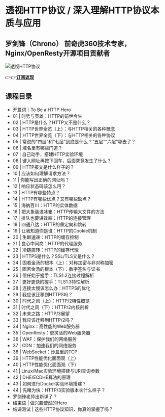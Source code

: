 透视HTTP协议 / 深入理解HTTP协议本质与应用
==========================

罗剑锋（Chrono） **前奇虎360技术专家，Nginx/OpenResty开源项目贡献者**
-------------------------------------------------

![透视HTTP协议](https://www.geekgay.com/storage/geek/geek_672906cbff5bede5317990b8e41ef930.jpg)  
  
👉👉[**订阅返现**](https://time.geekbang.org/column/intro/100029001?code=jRcf-P-R8YEFFhofHrckGF7Ny8Y6BctD3-VzgJprNU8%3D "透视HTTP协议")  
  
课程目录
----

  
  
- 开篇词｜To Be a HTTP Hero
- 01 | 时势与英雄：HTTP的前世今生
- 02 | HTTP是什么？HTTP又不是什么？
- 03 | HTTP世界全览（上）：与HTTP相关的各种概念
- 04 | HTTP世界全览（下）：与HTTP相关的各种协议
- 05 | 常说的“四层”和“七层”到底是什么？“五层”“六层”哪去了？
- 06 | 域名里有哪些门道？
- 07 | 自己动手，搭建HTTP实验环境
- 08 | 键入网址再按下回车，后面究竟发生了什么？
- 09 | HTTP报文是什么样子的？
- 10 | 应该如何理解请求方法？
- 11 | 你能写出正确的网址吗？
- 12 | 响应状态码该怎么用？
- 13 | HTTP有哪些特点？
- 14 | HTTP有哪些优点？又有哪些缺点？
- 15 | 海纳百川：HTTP的实体数据
- 16 | 把大象装进冰箱：HTTP传输大文件的方法
- 17 | 排队也要讲效率：HTTP的连接管理
- 18 | 四通八达：HTTP的重定向和跳转
- 19 | 让我知道你是谁：HTTP的Cookie机制
- 20 | 生鲜速递：HTTP的缓存控制
- 21 | 良心中间商：HTTP的代理服务
- 22 | 冷链周转：HTTP的缓存代理
- 23 | HTTPS是什么？SSL/TLS又是什么？
- 24 | 固若金汤的根本（上）：对称加密与非对称加密
- 25 | 固若金汤的根本（下）：数字签名与证书
- 26 | 信任始于握手：TLS1.2连接过程解析
- 27 | 更好更快的握手：TLS1.3特性解析
- 28 | 连接太慢该怎么办：HTTPS的优化
- 29 | 我应该迁移到HTTPS吗？
- 30 | 时代之风（上）：HTTP/2特性概览
- 31 | 时代之风（下）：HTTP/2内核剖析
- 32 | 未来之路：HTTP/3展望
- 33 | 我应该迁移到HTTP/2吗？
- 34 | Nginx：高性能的Web服务器
- 35 | OpenResty：更灵活的Web服务器
- 36 | WAF：保护我们的网络服务
- 37 | CDN：加速我们的网络服务
- 38 | WebSocket：沙盒里的TCP
- 39 | HTTP性能优化面面观（上）
- 40 | HTTP性能优化面面观（下）
- 41 | Linux/Mac实验环境搭建与URI查询参数
- 42 | DHE/ECDHE算法的原理
- 43 | 如何进行Docker实验环境搭建？
- 44 | 先睹为快：HTTP/3实验版本长什么样子？
- 罗剑锋老师出新课了？
- 结束语 | 做兴趣使然的Hero
- 结课测试 | 这些HTTP协议知识，你真的掌握了吗？